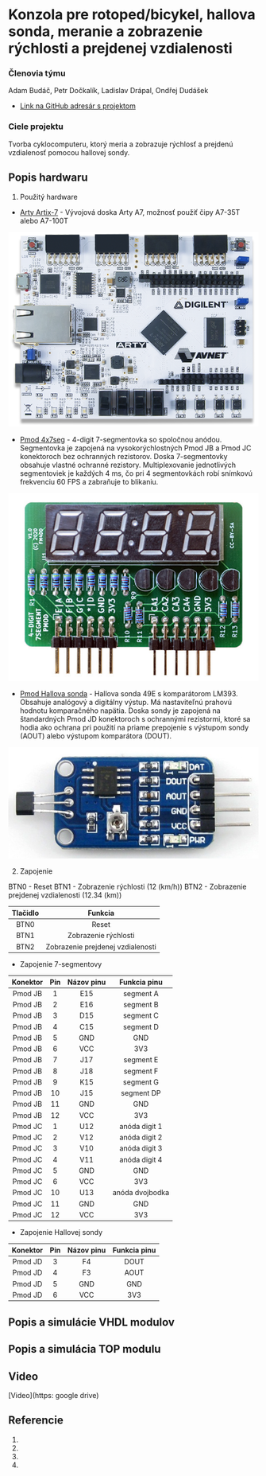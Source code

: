 # Konzola pre rotoped/bicykel, hallova sonda, meranie a zobrazenie rýchlosti a prejdenej vzdialenosti

### Členovia týmu

Adam Budáč, Petr Dočkalík, Ladislav Drápal, Ondřej Dudášek

* [Link na GitHub adresár s projektom](https://github.com/NechTaSilaSprevadza/Digital-electronics-1/tree/main/Labs/09-project)

### Ciele projektu

Tvorba cyklocomputeru, ktorý meria a zobrazuje rýchlosť a prejdenú vzdialenosť pomocou hallovej sondy.

## Popis hardwaru

1. Použitý hardware

* [Arty Artix-7](https://store.digilentinc.com/arty-a7-artix-7-fpga-development-board/) - Vývojová doska Arty A7, možnosť použiť čipy A7-35T alebo A7-100T

![Arty-A7](Arty-A7.png)

* [Pmod 4x7seg](http://fpga.fm4dd.com/?pmod/7seg4) - 4-digit 7-segmentovka so spoločnou anódou. Segmentovka je zapojená na vysokorýchlostných Pmod JB a Pmod JC konektoroch bez ochranných rezistorov. Doska 7-segmentovky obsahuje vlastné ochranné rezistory. Multiplexovanie jednotlivých segmentoviek je každých 4 ms, čo pri 4 segmentovkách robí snímkovú frekvenciu 60 FPS a zabraňuje to blikaniu.

![4x7seg](4x7seg.jpg)

* [Pmod Hallova sonda](https://www.amazon.com/Sensor-Linear-Effect-Sensitivity-Detection/dp/B00W029QYC) - Hallova sonda 49E s komparátorom LM393. Obsahuje analógový a digitálny výstup. Má nastaviteľnú prahovú hodnotu komparačného napätia. Doska sondy je zapojená na štandardných Pmod JD konektoroch s ochrannými rezistormi, ktoré sa hodia ako ochrana pri použití na priame prepojenie s výstupom sondy (AOUT) alebo výstupom komparátora (DOUT).

![Hall](Hall.jpg)

2. Zapojenie

BTN0 - Reset
BTN1 - Zobrazenie rýchlosti (12 (km/h))
BTN2 - Zobrazenie prejdenej vzdialenosti (12.34 (km))


| **Tlačidlo** | **Funkcia** |
| :-: | :-: |
| BTN0 | Reset |
| BTN1 | Zobrazenie rýchlosti |
| BTN2 | Zobrazenie prejdenej vzdialenosti |

* Zapojenie 7-segmentovy

| **Konektor** | **Pin** | **Názov pinu** | **Funkcia pinu** |
| :-: | :-: | :-: | :-: |
| Pmod JB | 1 | E15 | segment A |
| Pmod JB | 2 | E16 | segment B |
| Pmod JB | 3 | D15 | segment C |
| Pmod JB | 4 | C15 | segment D |
| Pmod JB | 5 | GND | GND |
| Pmod JB | 6 | VCC | 3V3 |
| Pmod JB | 7 | J17 | segment E |
| Pmod JB | 8 | J18 | segment F |
| Pmod JB | 9 | K15 | segment G |
| Pmod JB | 10 | J15 | segment DP |
| Pmod JB | 11 | GND | GND |
| Pmod JB | 12 | VCC | 3V3 |
| Pmod JC | 1 | U12 | anóda digit 1 |
| Pmod JC | 2 | V12 | anóda digit 2 |
| Pmod JC | 3 | V10 | anóda digit 3 |
| Pmod JC | 4 | V11 | anóda digit 4 |
| Pmod JC | 5 | GND | GND |
| Pmod JC | 6 | VCC | 3V3 |
| Pmod JC | 10 | U13 | anóda dvojbodka |
| Pmod JC | 11 | GND | GND |
| Pmod JC | 12 | VCC | 3V3 |

* Zapojenie Hallovej sondy

| **Konektor** | **Pin** | **Názov pinu** | **Funkcia pinu** |
| :-: | :-: | :-: | :-: |
| Pmod JD | 3 | F4 | DOUT |
| Pmod JD | 4 | F3 | AOUT |
| Pmod JD | 5 | GND | GND |
| Pmod JD | 6 | VCC | 3V3 |





## Popis a simulácie VHDL modulov



## Popis a simulácia TOP modulu



## Video

[Video](https: google drive)

## Referencie

   1. 
   2. 
   3. 
   4. 

